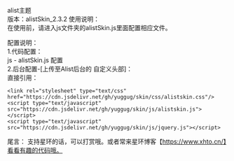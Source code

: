 alist主题     
版本：alistSkin_2.3.2
使用说明：  
在使用前，请进入js文件夹的alistSkin.js里面配置相应文件。

配置说明：  
1.代码配置：  
js - alistSkin.js 配置  
2.后台配置-[上传至Alist后台的 自定义头部]：  
直接引用：  
``` 
<link rel="stylesheet" type="text/css" href="https://cdn.jsdelivr.net/gh/yuggug/skin/css/alistskin.css"/>
<script type="text/javascript" src="https://cdn.jsdelivr.net/gh/yuggug/skin/js/alistskin.js"></script>
<script type="text/javascript" src="https://cdn.jsdelivr.net/gh/yuggug/skin/js/jquery.js"></script>    
```


尾言：
支持星环的话，可以打赏哦。或者常来星环博客【https://www.xhto.cn/】看看有趣的代码哦。
